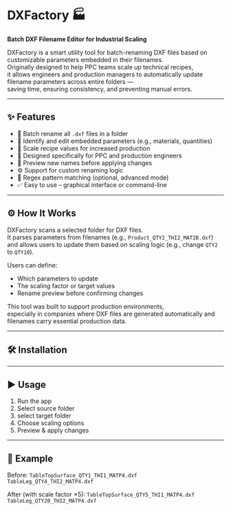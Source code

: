 ﻿# DXFactory 🏭
**Batch DXF Filename Editor for Industrial Scaling**

DXFactory is a smart utility tool for batch-renaming DXF files based on customizable parameters embedded in their filenames.  
Originally designed to help PPC teams scale up technical recipes,  
it allows engineers and production managers to automatically update filename parameters across entire folders —  
saving time, ensuring consistency, and preventing manual errors.

---

## ✨ Features

- 🔄 Batch rename all `.dxf` files in a folder
- 🧠 Identify and edit embedded parameters (e.g., materials, quantities)
- 📏 Scale recipe values for increased production
- 🎯 Designed specifically for PPC and production engineers
- 💬 Preview new names before applying changes
- ⚙️ Support for custom renaming logic
- 🧪 Regex pattern matching (optional, advanced mode)
- ✅ Easy to use – graphical interface or command-line

---

## ⚙️ How It Works

DXFactory scans a selected folder for DXF files.  
It parses parameters from filenames (e.g., `Product_QTY2_THI2_MAT2B.dxf`) and allows users to update them based on scaling logic (e.g., change `QTY2` to `QTY10`).

Users can define:
- Which parameters to update
- The scaling factor or target values
- Rename preview before confirming changes

This tool was built to support production environments,  
especially in companies where DXF files are generated automatically and filenames carry essential production data.

---

## 🛠️ Installation

___

## ▶️ Usage

1. Run the app 
2. Select source folder
3. select target folder
4. Choose scaling options
5. Preview & apply changes

___

## 🧪 Example

Before:
	`TableTopSurface_QTY1_THI1_MATP4.dxf`
	`TableLeg_QTY4_THI2_MATP4.dxf`

After (with scale factor ×5):
	`TableTopSurface_QTY5_THI1_MATP4.dxf`
	`TableLeg_QTY20_THI2_MATP4.dxf`